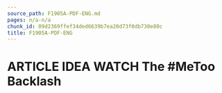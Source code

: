 ```yaml
---
source_path: F1905A-PDF-ENG.md
pages: n/a-n/a
chunk_id: 09d2369ffef34ded6639b7ea20d73f0db730e80c
title: F1905A-PDF-ENG
---
```

# ARTICLE IDEA WATCH The #MeToo Backlash
